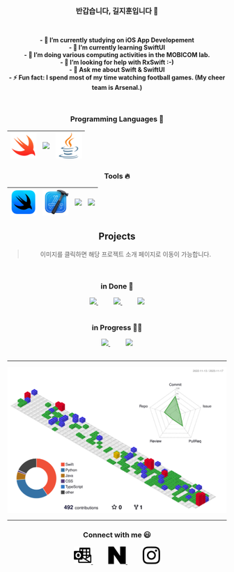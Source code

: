 <div align="center">
  
### **반갑습니다, 길지훈입니다** 👋

<br>

**- 🔭 I’m currently studying on iOS App Developement**  
**- 🌱 I’m currently learning SwiftUI**  
**- 👯 I’m doing various computing activities in the MOBICOM lab.**  
**- 🤔 I’m looking for help with RxSwift :-)**  
**- 💬 Ask me about Swift & SwiftUI**  
**- ⚡ Fun fact: I spend most of my time watching football games. (My cheer team is Arsenal.)**  

<br>

### Programming Languages  :rocket:
|<img src="images/swift.png" width=60> | <img src="https://github.com/adityakamath16/adityakamath16/blob/master/images/Programming_languages/1024px-Python-logo-notext.svg.png" width=60> | <img src="images/java.png" width=60> |
|:---:|:---:|:---:|
### Tools :fire:
|<img src="images/SwiftUI.png" width=60>| <img src="images/Xcode.png" width=60>|<img src="https://github.com/adityakamath16/adityakamath16/blob/master/images/tools/25231.svg" width=60> |<img src="https://github.com/adityakamath16/adityakamath16/blob/master/images/tools/logo-stable.png" width=60> |
|:---:|:---:|:---:|:---:|


## Projects
> 이미지를 클릭하면 해당 프로젝트 소개 페이지로 이동이 가능합니다.

<br>

### in Done  🚢
<a href="https://github.com/giljihun/In-Timer-">
  <img src="https://github.com/giljihun/giljihun/assets/75918176/2ae5fdec-a8ed-43c7-b808-749d6a3df7b1" width="150">  
</a>  
&nbsp;&nbsp;&nbsp;&nbsp;&nbsp;&nbsp;&nbsp;&nbsp;
<a href="https://github.com/giljihun/HanTongSok">
  <img src="https://github.com/giljihun/giljihun/assets/75918176/e8f07f0d-8dfa-46c7-8030-e87640e7703b" width="150">  
</a>
&nbsp;&nbsp;&nbsp;&nbsp;&nbsp;&nbsp;&nbsp;&nbsp;
<a href="https://github.com/giljihun/MissionPlanner-PathFinder">
  <img src="https://github.com/giljihun/giljihun/assets/75918176/17a8f5dc-3b47-4cc6-8975-0d016bde9260" width="150">  
</a>  

<br>
<br>
    
### in Progress  🏴‍☠️

<a href="https://github.com/giljihun/AziTeam">
  <img src="https://github.com/giljihun/giljihun/assets/75918176/1b66bd7f-5961-4a78-94e8-7a3367e601c9" width="150">
</a>
<!-- 공백 문자 추가 -->
&nbsp;&nbsp;&nbsp;&nbsp;&nbsp;&nbsp;&nbsp;&nbsp;
<a href="https://github.com/DuriAnyujin/DuriAnyujin_iOS">
  <img src="https://github.com/giljihun/giljihun/assets/75918176/e20f29c4-ff39-485d-8d38-389f79bcfda7" width="150">
</a>

<br>
<br>

---
  ![](./profile-3d-contrib/profile-gitblock.svg)

---
### Connect with me  :smiley:
<a href="mailto:accc45@outlook.com">
  <img align="center" alt="Giljihun Outlook" width="40px" src="images/microsoftoutlook.svg" />
</a>
&nbsp;&nbsp;&nbsp;&nbsp;&nbsp;&nbsp;&nbsp;&nbsp;
<a href="https://blog.naver.com/giljihun-">
  <img align="center" alt="Giljihun Blog" width="40px" src="images/naver.svg" />
</a>
&nbsp;&nbsp;&nbsp;&nbsp;&nbsp;&nbsp;&nbsp;&nbsp;
<a href="https://www.instagram.com/kiljihun/">
  <img align="center" alt="Giljihun Instagram" width="40px" src="images/instagram.svg" />
</a>  

